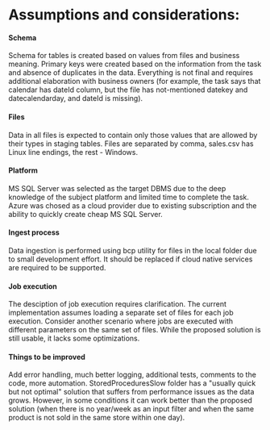 # Assumptions and considerations:

#### Schema
Schema for tables is created based on values from files and business meaning. Primary keys were created based on the information from the task and absence of duplicates in the data. Everything is not final and requires additional elaboration with business owners (for example, the task says that calendar has dateId column, but the file has not-mentioned datekey and datecalendarday, and dateId is missing).

#### Files
Data in all files is expected to contain only those values that are allowed by their types in staging tables.
Files are separated by comma, sales.csv has Linux line endings, the rest - Windows.

#### Platform
MS SQL Server was selected as the target DBMS due to the deep knowledge of the subject platform and limited time to complete the task.
Azure was chosed as a cloud provider due to existing subscription and the ability to quickly create cheap MS SQL Server.

#### Ingest process
Data ingestion is performed using bcp utility for files in the local folder due to small development effort. It should be replaced if cloud native services are required to be supported.

#### Job execution
The desciption of job execution requires clarification.
The current implementation assumes loading a separate set of files for each job execution.
Consider another scenario where jobs are executed with different parameters on the same set of files. While the proposed solution is still usable, it lacks some optimizations.

#### Things to be improved
Add error handling, much better logging, additional tests, comments to the code, more automation.
StoredProceduresSlow folder has a "usually quick but not optimal" solution that suffers from performance issues as the data grows. However, in some conditions it can work better than the proposed solution (when there is no year/week as an input filter and when the same product is not sold in the same store within one day).

